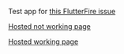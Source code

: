 Test app for [this FlutterFire issue](https://github.com/firebase/flutterfire/issues/11334)

[Hosted not working page](https://app-check-test-delete-later.web.app)

[Hosted working page](https://app-check-test-delete-later-2.web.app)